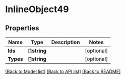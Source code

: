 # InlineObject49

## Properties

Name | Type | Description | Notes
------------ | ------------- | ------------- | -------------
**Ids** | **[]string** |  | [optional] 
**Types** | **[]string** |  | [optional] 

[[Back to Model list]](../README.md#documentation-for-models) [[Back to API list]](../README.md#documentation-for-api-endpoints) [[Back to README]](../README.md)



